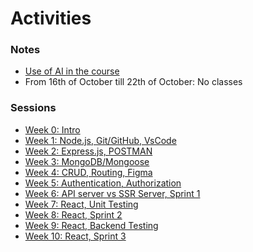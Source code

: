 # Activities

### Notes

- [Use of AI in the course](AI.md)
- From 16th of October till 22th of October: No classes
<!-- - [Questions-Bank](https://github.com/tx00-web/Questions-Bank) -->

### Sessions

- [Week 0: Intro]
- [Week 1: Node.js, Git/GitHub, VsCode]
- [Week 2: Express.js, POSTMAN]
- [Week 3: MongoDB/Mongoose]
- [Week 4: CRUD, Routing, Figma]
- [Week 5: Authentication, Authorization]
- [Week 6: API server vs SSR Server, Sprint 1]
- [Week 7: React, Unit Testing]
- [Week 8: React, Sprint 2]
- [Week 9: React, Backend Testing]
- [Week 10: React, Sprint 3]



<!-- Links -->
[Week 0: Intro]:https://github.com/Full-Stack-TX00FC40/sessions/tree/week0
[Week 1: Node.js, Git/GitHub, VsCode]:https://github.com/Full-Stack-TX00FC40/sessions/tree/week1
[Week 2: Express.js, POSTMAN]:https://github.com/Full-Stack-TX00FC40/sessions/tree/week2
[Week 3: MongoDB/Mongoose]:https://github.com/Full-Stack-TX00FC40/sessions/tree/week3
[Week 4: CRUD, Routing, Figma]:https://github.com/Full-Stack-TX00FC40/sessions/tree/week4
[Week 5: Authentication, Authorization]:https://github.com/Full-Stack-TX00FC40/sessions/tree/week5
[Week 6: API server vs SSR Server, Sprint 1]:https://github.com/tx00-web/activities/tree/week6
[Week 7: React, Unit Testing]:https://github.com/Full-Stack-TX00FC40/sessions/tree/week7
[Week 8: React, Sprint 2]:https://github.com/tx00-web/activities/tree/week8
[Week 9: React, Backend Testing]:https://github.com/Full-Stack-TX00FC40/sessions/tree/week9
[Week 10: React, Sprint 3]:https://github.com/Full-Stack-TX00FC40/sessions/tree/week10



<!-- [Zoom recording]: -->

